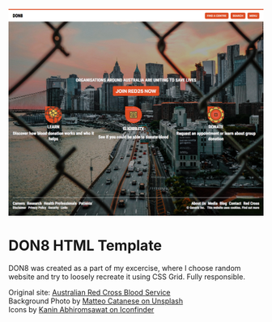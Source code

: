 ![don8 template preview](https://raw.githubusercontent.com/roarbb/don8-html-template/master/assets/don8-preview2.jpg)

# DON8 HTML Template
DON8 was created as a part of my excercise, where I choose random website and try to loosely recreate it using CSS Grid. Fully responsible.

Original site: [Australian Red Cross Blood Service](http://www.donateblood.com.au/)  
Background Photo by [Matteo Catanese on Unsplash](https://unsplash.com/@matteocatanese?utm_medium=referral&amp;utm_campaign=photographer-credit&amp;utm_content=creditBadge)  
Icons by [Kanin Abhiromsawat on Iconfinder](https://www.iconfinder.com/ratch0013)
